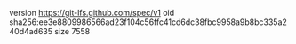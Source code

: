 version https://git-lfs.github.com/spec/v1
oid sha256:ee3e8809986566ad23f104c56ffc41cd6dc38fbc9958a9b8bc335a240d4ad635
size 7558
